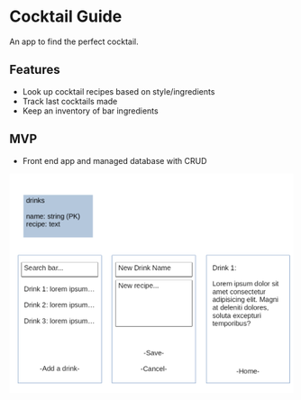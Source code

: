 # Cocktail Guide

An app to find the perfect cocktail.

## Features

- Look up cocktail recipes based on style/ingredients
- Track last cocktails made
- Keep an inventory of bar ingredients

## MVP

- Front end app and managed database with CRUD

![Visual description of app MVP](./app.png)